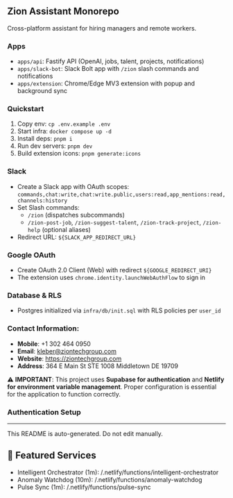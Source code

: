 ## Zion Assistant Monorepo

Cross-platform assistant for hiring managers and remote workers.

### Apps
- `apps/api`: Fastify API (OpenAI, jobs, talent, projects, notifications)
- `apps/slack-bot`: Slack Bolt app with `/zion` slash commands and notifications
- `apps/extension`: Chrome/Edge MV3 extension with popup and background sync

### Quickstart
1. Copy env: `cp .env.example .env`
2. Start infra: `docker compose up -d`
3. Install deps: `pnpm i`
4. Run dev servers: `pnpm dev`
5. Build extension icons: `pnpm generate:icons`

### Slack
- Create a Slack app with OAuth scopes: `commands,chat:write,chat:write.public,users:read,app_mentions:read,channels:history`
- Set Slash commands:
  - `/zion` (dispatches subcommands)
  - `/zion-post-job`, `/zion-suggest-talent`, `/zion-track-project`, `/zion-help` (optional aliases)
- Redirect URL: `${SLACK_APP_REDIRECT_URL}`

### Google OAuth
- Create OAuth 2.0 Client (Web) with redirect `${GOOGLE_REDIRECT_URI}`
- The extension uses `chrome.identity.launchWebAuthFlow` to sign in

### Database & RLS
- Postgres initialized via `infra/db/init.sql` with RLS policies per `user_id`

### **Contact Information:**
- **Mobile**: +1 302 464 0950
- **Email**: kleber@ziontechgroup.com
- **Website**: https://ziontechgroup.com
- **Address**: 364 E Main St STE 1008 Middletown DE 19709

⚠️ **IMPORTANT**: This project uses **Supabase for authentication** and **Netlify for environment variable management**. Proper configuration is essential for the application to function correctly.

### Authentication Setup

---
This README is auto-generated. Do not edit manually.

## 🌟 Featured Services

- Intelligent Orchestrator (1m): /.netlify/functions/intelligent-orchestrator
- Anomaly Watchdog (10m): /.netlify/functions/anomaly-watchdog
- Pulse Sync (1m): /.netlify/functions/pulse-sync
